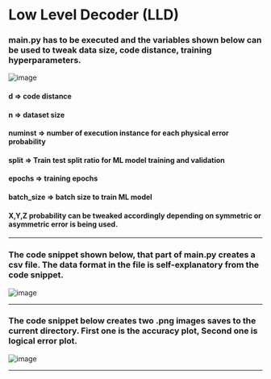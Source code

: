 # Low Level Decoder (LLD)

### main.py has to be executed and the variables shown below can be used to tweak data size, code distance, training hyperparameters. 
![image](https://user-images.githubusercontent.com/44721211/134566410-fb7c5357-caad-4e60-a563-432321efd4e9.png)
#### d => code distance
#### n => dataset size
#### numinst => number of execution instance for each physical error probability
#### split => Train test split ratio for ML model training and validation
#### epochs => training epochs
#### batch_size => batch size to train ML model

#### X,Y,Z probability can be tweaked accordingly depending on symmetric or asymmetric error is being used. 

---
### The code snippet shown below, that part of main.py creates a csv file. The data format in the file is self-explanatory from the code snippet. 
![image](https://user-images.githubusercontent.com/44721211/134566667-3f59adb9-3f3b-4615-b147-2d60ec0dc211.png)

---
### The code snippet below creates two .png images saves to the current directory. First one is the accuracy plot, Second one is logical error plot. 
![image](https://user-images.githubusercontent.com/44721211/134566942-e1662d45-b8d9-44c9-b980-2d4e53e8917a.png)

---
